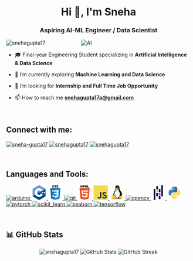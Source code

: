 [<img src="https://t4.ftcdn.net/jpg/06/14/07/29/360_F_614072928_PyAKKvqmlI2sWXl7eXSNq0jGJBsdPcyk.jpg" alt="MasterHead" width="100%" height="250" style="object-fit: cover; border-radius: 10px;">]: #



<h1 align="center">Hi 👋, I'm Sneha</h1>
<h3 align="center">Aspiring AI-ML Engineer / Data Scientist</h3>
<img align = "right" alt = "AI" width = "300" src = "https://i.pinimg.com/originals/e7/26/c7/e726c74ac081eed50feee1433d12c998.gif">

<p align="left"> <img src="https://komarev.com/ghpvc/?username=snehagupta17&label=Visitors&color=0e75b6&style=flat" alt="snehagupta17" /> </p>

- 🎓 Final-year Engineering Student specializing in **Artificial Intelligence & Data Science**

- 🌱 I’m currently exploring **Machine Learning and Data Science**

- 🤝 I’m looking for **Internship and Full Time Job Opportunity**

- 📫 How to reach me **snehagupta17a@gmail.com**
<br>

## Connect with me:
<p align="left">
<a href="https://linkedin.com/in/sneha-gupta17" target="blank"><img align="center" src="https://raw.githubusercontent.com/rahuldkjain/github-profile-readme-generator/master/src/images/icons/Social/linked-in-alt.svg" alt="sneha-gupta17" height="30" width="40" /></a>
<a href="https://kaggle.com/snehagupta17" target="blank"><img align="center" src="https://raw.githubusercontent.com/rahuldkjain/github-profile-readme-generator/master/src/images/icons/Social/kaggle.svg" alt="snehagupta17" height="30" width="40" /></a>
<a href="https://www.leetcode.com/snehagupta17" target="blank"><img align="center" src="https://raw.githubusercontent.com/rahuldkjain/github-profile-readme-generator/master/src/images/icons/Social/leet-code.svg" alt="snehagupta17" height="30" width="40" /></a>
</p><br>

## Languages and Tools:
<p align="left"> <a href="https://www.arduino.cc/" target="_blank" rel="noreferrer"> <img src="https://cdn.worldvectorlogo.com/logos/arduino-1.svg" alt="arduino" width="40" height="40"/> </a> <a href="https://www.w3schools.com/cpp/" target="_blank" rel="noreferrer"> <img src="https://raw.githubusercontent.com/devicons/devicon/master/icons/cplusplus/cplusplus-original.svg" alt="cplusplus" width="40" height="40"/> </a> <a href="https://www.w3schools.com/css/" target="_blank" rel="noreferrer"> <img src="https://raw.githubusercontent.com/devicons/devicon/master/icons/css3/css3-original-wordmark.svg" alt="css3" width="40" height="40"/> </a> <a href="https://git-scm.com/" target="_blank" rel="noreferrer"> <img src="https://www.vectorlogo.zone/logos/git-scm/git-scm-icon.svg" alt="git" width="40" height="40"/> </a> <a href="https://www.w3.org/html/" target="_blank" rel="noreferrer"> <img src="https://raw.githubusercontent.com/devicons/devicon/master/icons/html5/html5-original-wordmark.svg" alt="html5" width="40" height="40"/> </a> <a href="https://developer.mozilla.org/en-US/docs/Web/JavaScript" target="_blank" rel="noreferrer"> <img src="https://raw.githubusercontent.com/devicons/devicon/master/icons/javascript/javascript-original.svg" alt="javascript" width="40" height="40"/> </a> <a href="https://www.linux.org/" target="_blank" rel="noreferrer"> <img src="https://raw.githubusercontent.com/devicons/devicon/master/icons/linux/linux-original.svg" alt="linux" width="40" height="40"/> </a> <a href="https://opencv.org/" target="_blank" rel="noreferrer"> <img src="https://www.vectorlogo.zone/logos/opencv/opencv-icon.svg" alt="opencv" width="40" height="40"/> </a> <a href="https://pandas.pydata.org/" target="_blank" rel="noreferrer"> <img src="https://raw.githubusercontent.com/devicons/devicon/2ae2a900d2f041da66e950e4d48052658d850630/icons/pandas/pandas-original.svg" alt="pandas" width="40" height="40"/> </a> <a href="https://www.python.org" target="_blank" rel="noreferrer"> <img src="https://raw.githubusercontent.com/devicons/devicon/master/icons/python/python-original.svg" alt="python" width="40" height="40"/> </a> <a href="https://pytorch.org/" target="_blank" rel="noreferrer"> <img src="https://www.vectorlogo.zone/logos/pytorch/pytorch-icon.svg" alt="pytorch" width="40" height="40"/> </a> <a href="https://scikit-learn.org/" target="_blank" rel="noreferrer"> <img src="https://upload.wikimedia.org/wikipedia/commons/0/05/Scikit_learn_logo_small.svg" alt="scikit_learn" width="40" height="40"/> </a> <a href="https://seaborn.pydata.org/" target="_blank" rel="noreferrer"> <img src="https://seaborn.pydata.org/_images/logo-mark-lightbg.svg" alt="seaborn" width="40" height="40"/> </a> <a href="https://www.tensorflow.org" target="_blank" rel="noreferrer"> <img src="https://www.vectorlogo.zone/logos/tensorflow/tensorflow-icon.svg" alt="tensorflow" width="40" height="40"/> </a> </p>
<br>

## 📊 GitHub Stats
<div align="center">
<img src="https://github-readme-stats.vercel.app/api/top-langs?username=snehagupta17&show_icons=true&theme=radical&locale=en&layout=compact" alt="snehagupta17" height="160" alt="Top Languages" />
<img src="https://github-readme-stats.vercel.app/api?username=snehagupta17&show_icons=true&theme=radical&locale=en" height="160" alt="GitHub Stats" />
<img src="https://github-readme-streak-stats.herokuapp.com/?user=snehagupta17&theme=dark" height="160" alt="GitHub Streak" />

</div>


